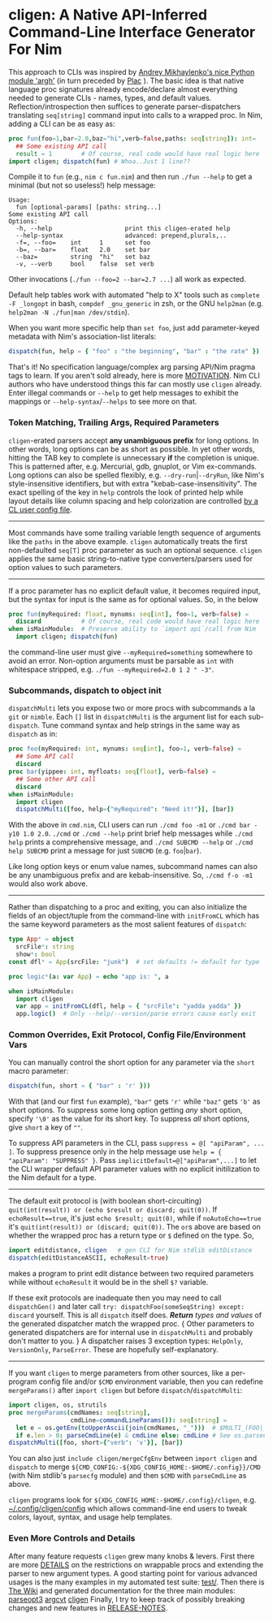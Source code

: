 # cligen: A Native API-Inferred Command-Line Interface Generator For Nim

This approach to CLIs was inspired by [Andrey Mikhaylenko's nice Python module
'argh'](https://pythonhosted.org/argh/) (in turn preceded by
[Plac](https://github.com/micheles/plac) ).
The basic idea is that native language proc signatures already encode/declare
almost everything needed to generate CLIs - names, types, and default values.
Reflection/introspection then suffices to generate parser-dispatchers
translating `seq[string]` command input into calls to a wrapped proc.  In Nim,
adding a CLI can be as easy as:
```nim
proc fun(foo=1,bar=2.0,baz="hi",verb=false,paths: seq[string]): int=
  ## Some existing API call
  result = 1        # Of course, real code would have real logic here
import cligen; dispatch(fun) # Whoa..Just 1 line??
```
Compile it to `fun` (e.g., `nim c fun.nim`) and then run `./fun --help`
to get a minimal (but not so useless!) help message:
```
Usage:
  fun [optional-params] [paths: string...]
Some existing API call
Options:
  -h, --help                    print this cligen-erated help
  --help-syntax                 advanced: prepend,plurals,..
  -f=, --foo=    int     1      set foo
  -b=, --bar=    float   2.0    set bar
  --baz=         string  "hi"   set baz
  -v, --verb     bool    false  set verb
```
Other invocations (`./fun --foo=2 --bar=2.7 ...`) all work as expected.

Default help tables work with automated "help to X" tools such as `complete -F
_longopt` in bash, `compdef _gnu_generic` in zsh, or the GNU `help2man` (e.g.
`help2man -N ./fun|man /dev/stdin`).

When you want more specific help than `set foo`, just add parameter-keyed
metadata with Nim's association-list literals:
```nim
dispatch(fun, help = { "foo" : "the beginning", "bar" : "the rate" })
```
That's it!  No specification language/complex arg parsing API/Nim pragma tags
to learn.  If you aren't sold already, here is more
[MOTIVATION](https://github.com/c-blake/cligen/tree/master/MOTIVATION.md).
Nim CLI authors who have understood things this far can mostly use `cligen`
already.  Enter illegal commands or `--help` to get help messages to exhibit
the mappings or `--help-syntax`/`--helps` to see more on that.

### Token Matching, Trailing Args, Required Parameters

`cligen`-erated parsers accept **any unambiguous prefix** for long options.
In other words, long options can be as short as possible.  In yet other words,
hitting the TAB key to complete is unnecessary **if** the completion is unique.
This is patterned after, e.g. Mercurial, gdb, gnuplot, or Vim ex-commands.
Long options can also be spelled flexibly, e.g.  `--dry-run`|`--dryRun`, like
Nim's style-insensitive identifiers, but with extra "kebab-case-insensitivity".
The exact spelling of the key in `help` controls the look of printed help while
layout details like column spacing and help colorization are controlled [by a
CL user config file](https://github.com/c-blake/cligen/tree/master/configs).

---

Most commands have some trailing variable length sequence of arguments like
the `paths` in the above example.  `cligen` automatically treats the first
non-defaulted `seq[T]` proc parameter as such an optional sequence.  `cligen`
applies the same basic string-to-native type converters/parsers used for option
values to such parameters.

---

If a proc parameter has no explicit default value, it becomes required input,
but the syntax for input is the same as for optional values.  So, in the below
```nim
proc fun(myRequired: float, mynums: seq[int], foo=1, verb=false) =
  discard           # Of course, real code would have real logic here
when isMainModule:  # Preserve ability to `import api`/call from Nim
  import cligen; dispatch(fun)
```
the command-line user must give `--myRequired=something` somewhere to avoid an
error.  Non-option arguments must be parsable as `int` with whitespace stripped,
e.g. `./fun --myRequired=2.0 1 2 " -3"`.

### Subcommands, dispatch to object init

`dispatchMulti` lets you expose two or more procs with subcommands a la `git` or
`nimble`. Each `[]` list in `dispatchMulti` is the argument list for each
sub-`dispatch`.  Tune command syntax and help strings in the same way as
`dispatch` as in:
```nim
proc foo(myRequired: int, mynums: seq[int], foo=1, verb=false) =
  ## Some API call
  discard
proc bar(yippee: int, myfloats: seq[float], verb=false) =
  ## Some other API call
  discard
when isMainModule:
  import cligen
  dispatchMulti([foo, help={"myRequired": "Need it!"}], [bar])
```
With the above in `cmd.nim`, CLI users can run `./cmd foo -m1` or
`./cmd bar -y10 1.0 2.0`.  `./cmd` or `./cmd --help` print brief help messages
while `./cmd help` prints a comprehensive message, and `./cmd SUBCMD --help`
or `./cmd help SUBCMD` print a message for just `SUBCMD` (e.g. `foo`|`bar`).

Like long option keys or enum value names, subcommand names can also be any
unambiguous prefix and are kebab-insensitive.  So, `./cmd f-o -m1` would also
work above.

---

Rather than dispatching to a proc and exiting, you can also initialize the
fields of an object/tuple from the command-line with `initFromCL` which has
the same keyword parameters as the most salient features of `dispatch`:
```nim
type App* = object
  srcFile*: string
  show*: bool
const dfl* = App(srcFile: "junk")  # set defaults != default for type

proc logic*(a: var App) = echo "app is: ", a

when isMainModule:
  import cligen
  var app = initFromCL(dfl, help = { "srcFile": "yadda yadda" })
  app.logic()  # Only --help/--version/parse errors cause early exit
```

### Common Overrides, Exit Protocol, Config File/Environment Vars

You can manually control the short option for any parameter via the `short`
macro parameter:
```nim
dispatch(fun, short = { "bar" : 'r' }))
```
With that (and our first `fun` example), `"bar"` gets `'r'` while `"baz"`
gets `'b'` as short options.  To suppress some long option getting *any* short
option, specify `'\0'` as the value for its short key.  To suppress _all_
short options, give `short` a key of `""`.

To suppress API parameters in the CLI, pass `suppress = @[ "apiParam", ... ]`.
To suppress presence only in the help message use `help = { "apiParam":
"SUPPRESS" }`.  Pass `implicitDefault=@["apiParam",...]` to let the CLI wrapper
default API parameter values with no explicit initilization to the Nim default
for a type.

---

The default exit protocol is (with boolean short-circuiting) `quit(int(result))
or (echo $result or discard; quit(0))`.  If `echoResult==true`, it's just
`echo $result; quit(0)`, while if `noAutoEcho==true` it's
`quit(int(result)) or (discard; quit(0))`.  The `or`s above are based on whether
the wrapped proc has a return type or `$` defined on the type.
So,
```nim
import editdistance, cligen   # gen CLI for Nim stdlib editDistance
dispatch(editDistanceASCII, echoResult=true)
```
makes a program to print edit distance between two required parameters while
without `echoResult` it would be in the shell `$?` variable.

If these exit protocols are inadequate then you may need to call `dispatchGen()`
and later call `try: dispatchFoo(someSeqString) except: discard` yourself.
This is all `dispatch` itself does.  ***Return*** _types and values_ of the
generated dispatcher match the wrapped proc. { Other parameters to generated
dispatchers are for internal use in `dispatchMulti` and probably don't matter to
you. }  A dispatcher raises 3 exception types: `HelpOnly`, `VersionOnly`,
`ParseError`.  These are hopefully self-explanatory.

---

If you want `cligen` to merge parameters from other sources, like a per-program
config file and/or `$CMD` environment variable, then you can redefine
`mergeParams()` after `import cligen` but before `dispatch`/`dispatchMulti`:
```nim
import cligen, os, strutils
proc mergeParams(cmdNames: seq[string],
                 cmdLine=commandLineParams()): seq[string] =
  let e = os.getEnv(toUpperAscii(join(cmdNames, "_")))  # $MULTI_(FOO|_BAR)
  if e.len > 0: parseCmdLine(e) & cmdLine else: cmdLine # See os.parseCmdLine
dispatchMulti([foo, short={"verb": 'v'}], [bar])
```
You can also just `include cligen/mergeCfgEnv` between `import cligen` and
`dispatch` to merge `${CMD_CONFIG:-${XDG_CONFIG_HOME:-$HOME/.config}}/CMD` (with
Nim stdlib's `parsecfg` module) and then `$CMD` with `parseCmdLine` as above.

`cligen` programs look for `${XDG_CONFIG_HOME:-$HOME/.config}/cligen`, e.g.
[~/.config/cligen/config](https://github.com/c-blake/cligen/wiki/Example-Config-File)
which allows command-line end users to tweak colors, layout, syntax, and usage
help templates.

### Even More Controls and Details

After many feature requests `cligen` grew many knobs & levers.  First there are
more [DETAILS](https://github.com/c-blake/cligen/tree/master/DETAILS.md) on the
restrictions on wrappable procs and extending the parser to new argument types.
A good starting point for various advanced usages is the many examples in my
automated test suite:
  [test/](https://github.com/c-blake/cligen/tree/master/test/).
Then there is [The Wiki](https://github.com/c-blake/cligen/wiki) and generated
documentation for the three main modules:
  [parseopt3](http://c-blake.github.io/cligen/cligen/parseopt3.html)
  [argcvt](http://c-blake.github.io/cligen/cligen/argcvt.html)
  [cligen](http://c-blake.github.io/cligen/cligen.html)
Finally, I try to keep track of possibly breaking changes and new features in
[RELEASE-NOTES](https://github.com/c-blake/cligen/tree/master/RELEASE-NOTES.md).
